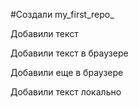 #Создали my_first_repo_

Добавили текст
 
Добавили текст в браузере

Добавили еще в браузере 

Добавили текст локально 

